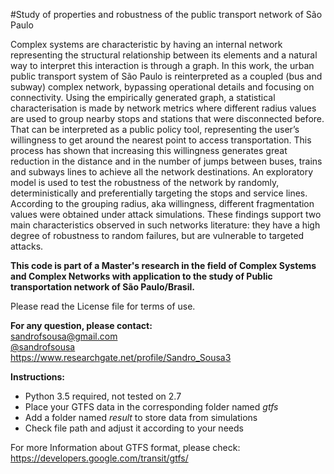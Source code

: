 #Study of properties and robustness of the public transport network of São Paulo

Complex systems are characteristic by having an internal network representing
the structural relationship between its elements and a natural way to interpret
this interaction is through a graph. In this work, the urban public transport
system of São Paulo is reinterpreted as a coupled (bus and subway) complex
network, bypassing operational details and focusing on connectivity. Using the
empirically generated graph, a statistical characterisation is made by network
metrics where different radius values are used to group nearby stops and
stations that were disconnected before. That can be interpreted as a public
policy tool, representing the user’s willingness to get around the nearest
point to access transportation. This process has shown that increasing this
willingness generates great reduction in the distance and in the number of
jumps between buses, trains and subways lines to achieve all the network
destinations. An exploratory model is used to test the robustness of the
network by randomly, deterministically and preferentially targeting the stops
and service lines. According to the grouping radius, aka willingness, different
fragmentation values were obtained under attack simulations. These  findings
support two main characteristics observed in such networks literature: they
have a high degree of robustness to random failures, but are vulnerable to
targeted attacks.


**This code is part of a Master's research in the field of Complex Systems and
Complex Networks with application to the study of Public transportation network
of São Paulo/Brasil.**


Please read the License file for terms of use.  


**For any question, please contact:**  
sandrofsousa@gmail.com  
[@sandrofsousa](https://twitter.com/sandrofsousa)  
https://www.researchgate.net/profile/Sandro_Sousa3


**Instructions:**

* Python 3.5 required, not tested on 2.7
* Place your GTFS data in the corresponding folder named _gtfs_  
* Add a folder named _result_ to store data from simulations  
* Check file path and adjust it according to your needs  

For more Information about GTFS format, please check:  
https://developers.google.com/transit/gtfs/


